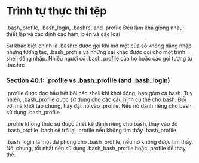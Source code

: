 # Trình tự thực thi tệp
.bash_profile, .bash_login, .bashrc, and .profile Đều làm khá giống nhau: thiết lập và xác định các hàm, biến và các loại

Sự khác biệt chính là .bashrc được gọi khi mở một của sổ không đăng nhập nhưng tương tác, .bash_profile và những cái khác được gọi cho một trình shell đăng nhập. Nhiều người có .bash_profile của họ hoặc các gọi tương tự .bashrc
### Section 40.1: .profile vs .bash_profile (and .bash_login)
.profile được đọc hầu hết bởi các shell khi khởi động, bao gồm cả bash. Tuy nhiên, .bash_profile được sử dụng cho các cấu hình cụ thể cho bash. Đối với mã khởi tạo chung, hãy đặt nó vào .profile. Nếu nó dành riêng cho bash, sử dụng .bash_profile

.profile không thực sự được thiết kế dành riêng cho bash, thay vào đó .bash_profile. bash sẽ trở lại .profile nếu không tìm thấy .bash_profile.

.bash_login là một dự phòng cho .bash_profile, nếu nó không được tìm thấy. Nói chung, tốt nhất nên sử dụng .bash_bash_profile hoặc .profile để thay thế.